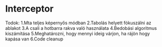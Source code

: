 Interceptor
===========

Todok:
1.Mta teljes képernyős módban
2.Tabolás helyett fókuszálni az ablakot
3.A csali a hotbarra rakva való használata
4.Bedobási algoritmus kiszámítása
5.Meghatározni, hogy mennyi ideig várjon, ha rájön hogy kapása van
6.Code cleanup
